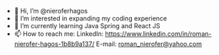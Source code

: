 - 👋 Hi, I’m @nieroferhagos
- 👀 I’m interested in expanding my coding experience
- 🌱 I’m currently learning Java Spring and React JS
- 📫 How to reach me: 
  LinkedIn: https://www.linkedin.com/in/roman-nierofer-hagos-1b8b9a137/ 
  E-mail: roman_nierofer@yahoo.com

<!---
nieroferhagos/nieroferhagos is a ✨ special ✨ repository because its `README.md` (this file) appears on your GitHub profile.
You can click the Preview link to take a look at your changes.
--->
